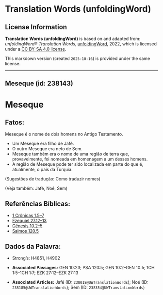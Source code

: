 # Translation Words (unfoldingWord)

## License Information

**Translation Words (unfoldingWord)** is based on and adapted from: _unfoldingWord® Translation Words_, [unfoldingWord](https://unfoldingword.org/utw), 2022, which is licensed under a [CC BY-SA 4.0 license](https://creativecommons.org/licenses/by-sa/4.0/legalcode.en).

This markdown version (created `2025-10-16`) is provided under the same license.



--------------------------------

## Meseque (id: 238143)

Meseque
=======

Fatos:
------

Meseque é o nome de dois homens no Antigo Testamento.

* Um Meseque era filho de Jafé.
* O outro Meseque era neto de Sem.
* Meseque também era o nome de uma região de terra que, provavelmente, foi nomeada em homenagem a um desses homens.
* A região de Meseque pode ter sido localizada em parte do que é, atualmente, o país da Turquia.

(Sugestões de tradução: Como traduzir nomes)

(Veja também: Jafé, Noé, Sem)

Referências Bíblicas:
---------------------

* [1 Crônicas 1\.5–7](https://ref.ly/1Chr1:5-1Chr1:7)
* [Ezequiel 27\.12–13](https://ref.ly/Ezek27:12-Ezek27:13)
* [Gênesis 10\.2–5](https://ref.ly/Gen10:2-Gen10:5)
* [Salmos 120\.5](https://ref.ly/Ps120:5)

Dados da Palavra:
-----------------

* Strong’s: H4851, H4902

* **Associated Passages:** GEN 10:23; PSA 120:5; GEN 10:2–GEN 10:5; 1CH 1:5–1CH 1:7; EZK 27:12–EZK 27:13
* **Associated Articles:** Jafé (ID: `238018@UWTranslationWords`); Noé (ID: `238185@UWTranslationWords`); Sem (ID: `238354@UWTranslationWords`)

